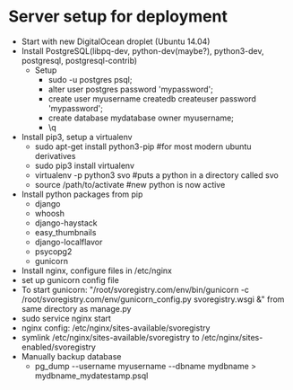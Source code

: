 Server setup for deployment
===========================
* Start with new DigitalOcean droplet (Ubuntu 14.04)
* Install PostgreSQL(libpq-dev, python-dev(maybe?), python3-dev, postgresql, postgresql-contrib)
  * Setup
    * sudo -u postgres psql;
    * alter user postgres password 'mypassword';
    * create user myusername createdb createuser password 'mypassword';
    * create database mydatabase owner myusername;
    * \q
* Install pip3, setup a virtualenv
  * sudo apt-get install python3-pip #for most modern ubuntu derivatives
  * sudo pip3 install virtualenv
  * virtualenv -p python3 svo #puts a python in a directory called svo
  * source /path/to/activate #new python is now active
* Install python packages from pip
  * django
  * whoosh
  * django-haystack
  * easy_thumbnails
  * django-localflavor
  * psycopg2
  * gunicorn
* Install nginx, configure files in /etc/nginx
* set up gunicorn config file
* To start gunicorn: "/root/svoregistry.com/env/bin/gunicorn -c /root/svoregistry.com/env/gunicorn_config.py svoregistry.wsgi &" from same directory as manage.py
* sudo service nginx start
* nginx config: /etc/nginx/sites-available/svoregistry
* symlink /etc/nginx/sites-available/svoregistry to /etc/nginx/sites-enabled/svoregistry
* Manually backup database
  * pg_dump --username myusername --dbname mydbname > mydbname_mydatestamp.psql
